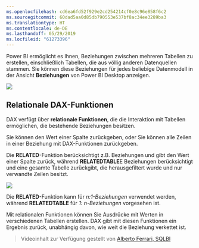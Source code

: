```yaml
---
ms.openlocfilehash: cd6ea6fd52f929e2cd254214cf0e8c96e858f6c2
ms.sourcegitcommit: 60dad5aa0d85db790553e537bf8ac34ee3289ba3
ms.translationtype: HT
ms.contentlocale: de-DE
ms.lasthandoff: 05/29/2019
ms.locfileid: "61273396"
---
```

Power BI ermöglicht es Ihnen, Beziehungen zwischen mehreren Tabellen zu erstellen, einschließlich Tabellen, die aus völlig anderen Datenquellen stammen. Sie können diese Beziehungen für jedes beliebige Datenmodell in der Ansicht **Beziehungen** von Power BI Desktop anzeigen.

![](media/7-5-table-relationships-and-dax/dax-relationships_1.png)

## <a name="dax-relational-functions"></a>Relationale DAX-Funktionen
DAX verfügt über **relationale Funktionen**, die die Interaktion mit Tabellen ermöglichen, die bestehende Beziehungen besitzen.

Sie können den Wert einer Spalte zurückgeben, oder Sie können alle Zeilen in einer Beziehung mit DAX-Funktionen zurückgeben.

Die **RELATED**-Funktion berücksichtigt z.B. Beziehungen und gibt den Wert einer Spalte zurück, während **RELATEDTABLE**E Beziehungen berücksichtigt und eine gesamte Tabelle zurückgibt, die herausgefiltert wurde und nur verwandte Zeilen besitzt.

![](media/7-5-table-relationships-and-dax/dax-relationships_2.png)

Die **RELATED**-Funktion kann für *n:1-Beziehungen* verwendet werden, während **RELATEDTABLE** für *1: n-Beziehungen* vorgesehen ist.

Mit relationalen Funktionen können Sie Ausdrücke mit Werten in verschiedenen Tabellen erstellen. DAX gibt mit diesen Funktionen ein Ergebnis zurück, unabhängig davon, wie weit die Beziehung verkettet ist.

> Videoinhalt zur Verfügung gestellt von [Alberto Ferrari, SQLBI](http://www.sqlbi.com/learning-dax)
> 
> 

